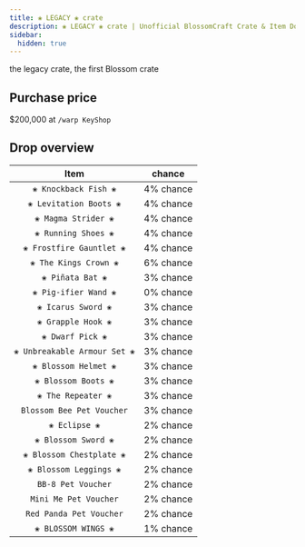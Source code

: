 ```yaml
---
title: ❀ LEGACY ❀ crate
description: ❀ LEGACY ❀ crate | Unofficial BlossomCraft Crate & Item Documentation
sidebar:
  hidden: true
---
```


the legacy crate, the first Blossom crate

## Purchase price
$200,000 at `/warp KeyShop`

## Drop overview

|          Item          |   chance  |
|:----------------------:|:---------:|
|   `❀ Knockback Fish ❀`   | 4% chance |
|  `❀ Levitation Boots ❀`  | 4% chance |
|    `❀ Magma Strider ❀`   | 4% chance |
|    `❀ Running Shoes ❀`   | 4% chance |
| `❀ Frostfire Gauntlet ❀` | 4% chance |
|   `❀ The Kings Crown ❀`  | 6% chance |
|     `❀ Piñata Bat ❀`     | 3% chance |
|   `❀ Pig-ifier Wand ❀`   | 0% chance |
|    `❀ Icarus Sword ❀`    | 3% chance |
|    `❀ Grapple Hook ❀`    | 3% chance |
|     `❀ Dwarf Pick ❀`     | 3% chance |
| `❀ Unbreakable Armour Set ❀` | 3% chance |
|   `❀ Blossom Helmet ❀`   | 3% chance |
|    `❀ Blossom Boots ❀`   | 3% chance |
|     `❀ The Repeater ❀`   | 3% chance |
| `Blossom Bee Pet Voucher` | 3% chance |
|       `❀ Eclipse ❀`      | 2% chance |
|    `❀ Blossom Sword ❀`   | 2% chance |
| `❀ Blossom Chestplate ❀` | 2% chance |
|  `❀ Blossom Leggings ❀`  | 2% chance |
|      `BB-8 Pet Voucher`   | 2% chance |
|   `Mini Me Pet Voucher`   | 2% chance |
|  `Red Panda Pet Voucher`  | 2% chance |
|    `❀ BLOSSOM WINGS ❀`   | 1% chance |